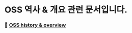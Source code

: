 # OSS 역사 & 개요 관련 문서입니다.

### 📌 <a href = "https://github.com/OSS3TEAM/DMU_OSS/blob/main/OSS3TEAM_5w_HistoryOverview/OSS3TEAM_5w_HistoryOverview.md"> OSS history & overview </a>

